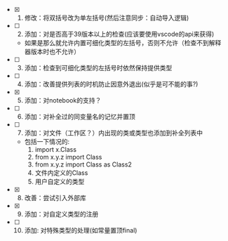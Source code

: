 - [x] 1. 修改：将双括号改为单左括号(然后注意同步：自动导入逻辑)
- [ ] 2. 添加：对是否高于39版本以上的检查(应该要使用vscode的api来获得)
    - 如果是那么就允许内置可细化类型的左括号，否则不允许（检查不到解释器版本时也不允许）
- [ ] 3. 添加：检查到可细化类型的左括号时依然保持提供类型
- [ ] 4. 添加：改善提供列表的时机防止因意外退出(似乎是可不能的事?)
- [x] 5. 添加：对notebook的支持？
- [ ] 6. 添加：对补全过的同变量名的记忆并置顶
- [ ] 7. 添加：对文件（工作区？）内出现的类或类型也添加到补全列表中
    - 包括一下情况的:
        1. import x.Class
        2. from x.y.z import Class
        3. from x.y.z import Class as Class2
        4. 文件内定义的Class
        5. 用户自定义的类型
- [X] 8. 改善：尝试引入外部库
- [X] 9. 添加：对自定义类型的注册
- [ ] 10. 添加: 对特殊类型的处理(如常量置顶final)

